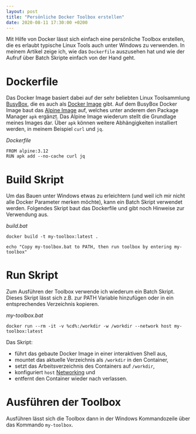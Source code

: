 ```yaml
---
layout: post
title: "Persönliche Docker Toolbox erstellen"
date: 2020-08-11 17:30:00 +0200
---
```


Mit Hilfe von Docker lässt sich einfach eine persönliche Toolbox erstellen, die es erlaubt typische Linux Tools auch unter Windows zu verwenden.
In meinem Artikel zeige ich, wie das `Dockerfile` auszusehen hat und wie der Aufruf über Batch Skripte einfach von der Hand geht.

# Dockerfile

Das Docker Image basiert dabei auf der sehr beliebten Linux Toolsammlung [BusyBox](https://www.busybox.net/), die es auch als [Docker Image](https://hub.docker.com/_/busybox) gibt.
Auf dem BusyBox Docker Image baut das [Alpine Image](https://hub.docker.com/_/alpine) auf, welches unter anderem den Package Manager `apk` ergänzt.
Das Alpine Image wiederum stellt die Grundlage meines Images dar.
Über `apk` können weitere Abhängigkeiten installiert werden, in meinem Beispiel `curl` und `jq`.

*Dockerfile*
```
FROM alpine:3.12
RUN apk add --no-cache curl jq
```

# Build Skript

Um das Bauen unter Windows etwas zu erleichtern (und weil ich mir nicht alle Docker Parameter merken möchte), kann ein Batch Skript verwendet werden.
Folgendes Skript baut das Dockerfile und gibt noch Hinweise zur Verwendung aus.

*build.bat*
```
docker build -t my-toolbox:latest .

echo "Copy my-toolbox.bat to PATH, then run toolbox by entering my-toolbox"
```

# Run Skript

Zum Ausführen der Toolbox verwende ich wiederum ein Batch Skript.
Dieses Skript lässt sich z.B. zur PATH Variable hinzufügen oder in ein entsprechendes Verzeichnis kopieren.

*my-toolbox.bat*
```
docker run --rm -it -v %cd%:/workdir -w /workdir --network host my-toolbox:latest
```

Das Skript:

* führt das gebaute Docker Image in einer interaktiven Shell aus,
* mountet das aktuelle Verzeichnis als `/workdir` in den Container,
* setzt das Arbeitsverzeichnis des Containers auf `/workdir`,
* konfiguriert `host` [Networking](https://docs.docker.com/network/host/) und
* entfernt den Container wieder nach verlassen.

# Ausführen der Toolbox

Ausführen lässt sich die Toolbox dann in der Windows Kommandozeile über das Kommando `my-toolbox`.
